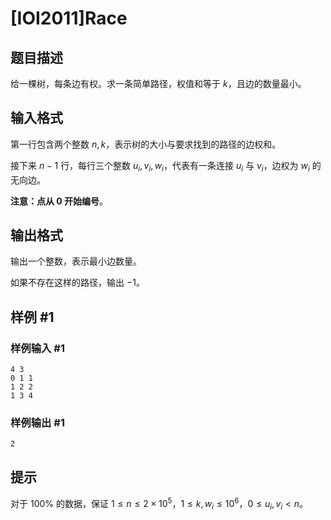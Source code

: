 # [IOI2011]Race

## 题目描述

给一棵树，每条边有权。求一条简单路径，权值和等于 $k$，且边的数量最小。

## 输入格式

第一行包含两个整数 $n,k$，表示树的大小与要求找到的路径的边权和。

接下来 $n-1$ 行，每行三个整数 $u_i,v_i,w_i$，代表有一条连接 $u_i$ 与 $v_i$，边权为 $w_i$ 的无向边。

**注意：点从 $0$ 开始编号**。

## 输出格式

输出一个整数，表示最小边数量。

如果不存在这样的路径，输出 $-1$。

## 样例 #1

### 样例输入 #1
```
4 3
0 1 1
1 2 2
1 3 4
```

### 样例输出 #1

```
2
```

## 提示

对于 $100\%$ 的数据，保证 $1\leq n\leq 2\times10^5$，$1\leq k,w_i\leq 10^6$，$0\leq u_i,v_i<n$。
